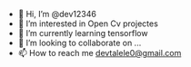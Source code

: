 - 👋 Hi, I’m @dev12346
- 👀 I’m interested in Open Cv projectes
- 🌱 I’m currently learning tensorflow
- 💞️ I’m looking to collaborate on ...
- 📫 How to reach me devtalele0@gmail.com

<!---
dev12346/dev12346 is a ✨ special ✨ repository because its `README.md` (this file) appears on your GitHub profile.
You can click the Preview link to take a look at your changes.
--->

